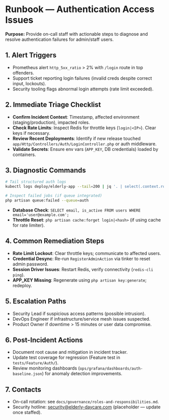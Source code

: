 # Runbook — Authentication Access Issues

**Purpose:** Provide on-call staff with actionable steps to diagnose and resolve authentication failures for admin/staff users.

## 1. Alert Triggers

- Prometheus alert `http_5xx_ratio` > 2% with `/login` route in top offenders.
- Support ticket reporting login failures (invalid creds despite correct input, lockouts).
- Security tooling flags abnormal login attempts (rate limit exceeded).

## 2. Immediate Triage Checklist

- **Confirm Incident Context**: Timestamp, affected environment (staging/production), impacted roles.
- **Check Rate Limits**: Inspect Redis for throttle keys (`login|<IP>`). Clear keys if necessary.
- **Review Recent Deployments**: Identify if new release touched `app/Http/Controllers/Auth/LoginController.php` or auth middleware.
- **Validate Secrets**: Ensure env vars (`APP_KEY`, DB credentials) loaded by containers.

## 3. Diagnostic Commands

```bash
# Tail structured auth logs
kubectl logs deploy/elderly-app --tail=200 | jq '. | select(.context.route=="login")'

# Inspect failed jobs (if queue integrated)
php artisan queue:failed --queue=auth
```

- **Database Check**: `SELECT email, is_active FROM users WHERE email='user@example.com';`
- **Throttle Reset**: `php artisan cache:forget login|<hash>` (if using cache for rate limiter).

## 4. Common Remediation Steps

- **Rate Limit Lockout**: Clear throttle keys; communicate to affected users.
- **Credential Desync**: Re-run `RegisterAdminAction` via tinker to reset admin password.
- **Session Driver Issues**: Restart Redis, verify connectivity (`redis-cli ping`).
- **APP_KEY Missing**: Regenerate using `php artisan key:generate`; redeploy.

## 5. Escalation Paths

- Security Lead if suspicious access patterns (possible intrusion).
- DevOps Engineer if infrastructure/service mesh issues suspected.
- Product Owner if downtime > 15 minutes or user data compromise.

## 6. Post-Incident Actions

- Document root cause and mitigation in incident tracker.
- Update test coverage for regression (Feature test in `tests/Feature/Auth/`).
- Review monitoring dashboards (`ops/grafana/dashboards/auth-baseline.json`) for anomaly detection improvements.

## 7. Contacts

- On-call rotation: see `docs/governance/roles-and-responsibilities.md`.
- Security hotline: security@elderly-daycare.com (placeholder — update once staffed).
